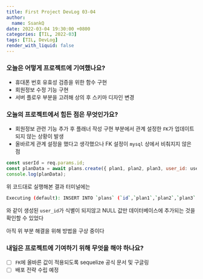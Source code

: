 ```yaml
---
title: First Project DevLog 03-04
author:
  name: SsankQ
date: 2022-03-04 19:30:00 +0800
categories: [TIL, 2022-03]
tags: [TIL, DevLog]
render_with_liquid: false
---
```


### 오늘은 어떻게 프로젝트에 기여했나요?
- 휴대폰 번호 유효성 검증을 위한 함수 구현
- 회원정보 수정 기능 구현
- 서버 플로우 부분을 고려해 상의 후 스키마 디자인 변경

### 오늘의 프로젝트에서 힘든 점은 무엇인가요?
- 회원정보 관련 기능 추가 후 플래너 작성 구현 부분에서 관계 설정한 `FK`가 업데이트 되지 않는 상황이 발생
- 올바르게 관계 설정을 했다고 생각했으나 FK 설정이 `mysql` 상에서 비춰지지 않은 점

```js
const userId = req.params.id;
const planData = await plans.create({ plan1, plan2, plan3, user_id: userId });
console.log(planData);
```
위 코드대로 실행해본 결과 터미널에는
```bash
Executing (default): INSERT INTO `plans` (`id`,`plan1`,`plan2`,`plan3`,`createdAt`,`updatedAt`) VALUES (DEFAULT,?,?,?,?,?);
```
와 같이 생성된 `user_id`가 식별이 되지않고 NULL 값만 데이터베이스에 추가되는 것을 확인할 수 있었다

아직 위 부분 해결을 위해 방법을 구상 중이다

### 내일은 프로젝트에 기여하기 위해 무엇을 해야 하나요?

- [ ] `FK`에 올바른 값이 적용되도록 sequelize 공식 문서 및 구글링
- [ ] 배포 전략 수립 예정 
